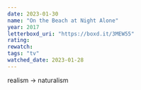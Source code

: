 ```yaml
---
date: 2023-01-30
name: "On the Beach at Night Alone"
year: 2017
letterboxd_uri: "https://boxd.it/3MEW55"
rating: 
rewatch: 
tags: "tv"
watched_date: 2023-01-28
---
```


realism -> naturalism
